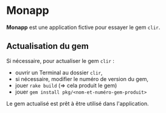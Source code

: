 # Monapp

**Monapp** est une application fictive pour essayer le gem `clir`.

## Actualisation du gem

Si nécessaire, pour actualiser le gem `clir` :

* ouvrir un Terminal au dossier `clir`,
* si nécessaire, modifier le numéro de version du gem,
* jouer `rake build` (=> cela produit le gem)
* jouer `gem install pkg/<nom-et-numéro-gem-produit>`

Le gem actualisé est prêt à être utilisé dans l'application.

